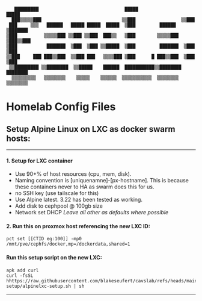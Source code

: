 ```
   █████████                                █████                 █████    
  ███▒▒▒▒▒███                              ▒▒███                 ▒▒███     
 ███     ▒▒▒   ██████   █████ █████  █████  ▒███         ██████   ▒███████ 
▒███          ▒▒▒▒▒███ ▒▒███ ▒▒███  ███▒▒   ▒███        ▒▒▒▒▒███  ▒███▒▒███
▒███           ███████  ▒███  ▒███ ▒▒█████  ▒███         ███████  ▒███ ▒███
▒▒███     ███ ███▒▒███  ▒▒███ ███   ▒▒▒▒███ ▒███      █ ███▒▒███  ▒███ ▒███
 ▒▒█████████ ▒▒████████  ▒▒█████    ██████  ███████████▒▒████████ ████████ 
  ▒▒▒▒▒▒▒▒▒   ▒▒▒▒▒▒▒▒    ▒▒▒▒▒    ▒▒▒▒▒▒  ▒▒▒▒▒▒▒▒▒▒▒  ▒▒▒▒▒▒▒▒ ▒▒▒▒▒▒▒▒  
```

# Homelab Config Files

## Setup Alpine Linux on LXC as docker swarm hosts:
----

#### 1. Setup for LXC container  
- Use 90+% of host resources (cpu, mem, disk). 
- Naming convention is [uniquenamne]-[px-hostname]. This is because these containers never to HA as swarm does this for us.
- no SSH key (use tailscale for this)
- Use Alpine latest. 3.22 has been tested as working.
- Add disk to cephpool @ 100gb size
- Network set DHCP
*Leave all other as defaults where possible*


#### 2. Run this on proxmox host referencing the new LXC ID:
```
pct set [[CTID eg:100]] -mp0 /mnt/pve/cephfs/docker,mp=/dockerdata,shared=1

```
#### Run this setup script on the new LXC:

```
apk add curl
curl -fsSL hhttps://raw.githubusercontent.com/blakeseufert/cavslab/refs/heads/main/alpinelxc-setup/alpinelxc-setup.sh | sh

```

----
